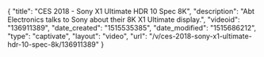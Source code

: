 {
    "title": "CES 2018 - Sony X1 Ultimate HDR 10 Spec 8K",
    "description": "Abt Electronics talks to Sony about their 8K X1 Ultimate display.",
    "videoid": "136911389",
    "date_created": "1515535385",
    "date_modified": "1515686212",
    "type": "captivate",
    "layout": "video",
    "url": "\/v\/ces-2018-sony-x1-ultimate-hdr-10-spec-8k\/136911389"
}